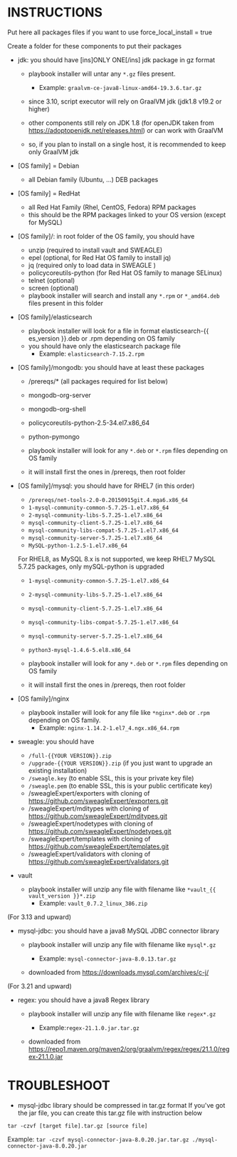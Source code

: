 # INSTRUCTIONS

Put here all packages files if you want to use force_local_install = true

Create a folder for these components to put their packages

- jdk: you should have [ins]ONLY ONE[/ins] jdk package in gz format
  - playbook installer will untar any `*.gz` files present.
    - Example: `graalvm-ce-java8-linux-amd64-19.3.6.tar.gz`

  - since 3.10, script executor will rely on GraalVM jdk (jdk1.8 v19.2 or higher)
  - other components still rely on JDK 1.8 (for openJDK taken from https://adoptopenjdk.net/releases.html) or can work with GraalVM
  - so, if you plan to install on a single host, it is recommended to keep only GraalVM jdk

- [OS family] = Debian
  - all Debian family (Ubuntu, ...) DEB packages

- [OS family] = RedHat
  - all Red Hat Family (Rhel, CentOS, Fedora) RPM packages
  - this should be the RPM packages linked to your OS version (except for MySQL)

- [OS family]/: in root folder of the OS family, you should have
  - unzip (required to install vault and SWEAGLE)
  - epel (optional, for Red Hat OS family to install jq)
  - jq (required only to load data in SWEAGLE )
  - policycoreutils-python (for Red Hat OS family to manage SELinux)
  - telnet (optional)
  - screen (optional)
  - playbook installer will search and install any `*.rpm` or `*_amd64.deb` files present in this folder

- [OS family]/elasticsearch
  - playbook installer will look for a file in format elasticsearch-{{ es_version }}.deb or .rpm depending on OS family
  - you should have only the elasticsearch package file
    - Example: `elasticsearch-7.15.2.rpm`

- [OS family]/mongodb: you should have at least these packages
  - /prereqs/* (all packages required for list below)
  - mongodb-org-server
  - mongodb-org-shell
  - policycoreutils-python-2.5-34.el7.x86_64
  - python-pymongo

  - playbook installer will look for any `*.deb` or `*.rpm` files depending on OS family
  - it will install first the ones in /prereqs, then root folder

- [OS family]/mysql: you should have for RHEL7 (in this order)
  - `/prereqs/net-tools-2.0-0.20150915git.4.mga6.x86_64`
  - `1-mysql-community-common-5.7.25-1.el7.x86_64`
  - `2-mysql-community-libs-5.7.25-1.el7.x86_64`
  - `mysql-community-client-5.7.25-1.el7.x86_64`
  - `mysql-community-libs-compat-5.7.25-1.el7.x86_64`
  - `mysql-community-server-5.7.25-1.el7.x86_64`
  - `MySQL-python-1.2.5-1.el7.x86_64`

  For RHEL8, as MySQL 8.x is not supported, we keep RHEL7 MySQL 5.7.25 packages, only mySQL-python is upgraded

  - `1-mysql-community-common-5.7.25-1.el7.x86_64`
  - `2-mysql-community-libs-5.7.25-1.el7.x86_64`
  - `mysql-community-client-5.7.25-1.el7.x86_64`
  - `mysql-community-libs-compat-5.7.25-1.el7.x86_64`
  - `mysql-community-server-5.7.25-1.el7.x86_64`
  - `python3-mysql-1.4.6-5.el8.x86_64`

  - playbook installer will look for any `*.deb` or `*.rpm` files depending on OS family
  - it will install first the ones in /prereqs, then root folder

- [OS family]/nginx
  - playbook installer will look for any file like `*nginx*.deb` or `.rpm` depending on OS family.
    - Example: `nginx-1.14.2-1.el7_4.ngx.x86_64.rpm`

- sweagle: you should have
  - `/full-{{YOUR VERSION}}.zip`
  - `/upgrade-{{YOUR VERSION}}.zip` (if you just want to upgrade an existing installation)
  - `/sweagle.key` (to enable SSL, this is your private key file)
  - `/sweagle.pem` (to enable SSL, this is your public certificate key)
  - /sweagleExpert/exporters with cloning of https://github.com/sweagleExpert/exporters.git
  - /sweagleExpert/mditypes with cloning of https://github.com/sweagleExpert/mditypes.git
  - /sweagleExpert/nodetypes with cloning of https://github.com/sweagleExpert/nodetypes.git
  - /sweagleExpert/templates with cloning of https://github.com/sweagleExpert/templates.git
  - /sweagleExpert/validators with cloning of https://github.com/sweagleExpert/validators.git


- vault
  - playbook installer will unzip any file with filename like `*vault_{{ vault_version }}*.zip`
    - Example: `vault_0.7.2_linux_386.zip`


(For 3.13 and upward)
- mysql-jdbc: you should have a java8 MySQL JDBC connector library
  - playbook installer will unzip any file with filename like `mysql*.gz`
    - Example: `mysql-connector-java-8.0.13.tar.gz`

  - downloaded from https://downloads.mysql.com/archives/c-j/


(For 3.21 and upward)
- regex: you should have a java8 Regex library
  - playbook installer will unzip any file with filename like `regex*.gz`
    - Example:`regex-21.1.0.jar.tar.gz`

  - downloaded from https://repo1.maven.org/maven2/org/graalvm/regex/regex/21.1.0/regex-21.1.0.jar


# TROUBLESHOOT

- mysql-jdbc library should be compressed in tar.gz format
If you've got the jar file, you can create this tar.gz file with instruction below

`tar -czvf [target file].tar.gz [source file]`

Example: `tar -czvf mysql-connector-java-8.0.20.jar.tar.gz ./mysql-connector-java-8.0.20.jar`
